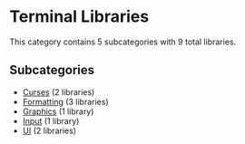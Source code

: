 # Terminal Libraries

This category contains 5 subcategories with 9 total libraries.

## Subcategories

- [Curses](Curses.md) (2 libraries)
- [Formatting](Formatting.md) (3 libraries)
- [Graphics](Graphics.md) (1 library)
- [Input](Input.md) (1 library)
- [UI](UI.md) (2 libraries)
